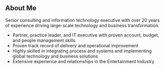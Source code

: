 ## About Me

Senior consulting and information technology executive with over 20 years of experience driving large-scale technology and business transformation.

+ Partner, practice leader, and IT executive with proven account, budget, and people management skills
+ Proven track record of delivery and operational improvement
+ Highly skilled in integrating process and systems and implementing global technology and business solutions
+ Extensive experience and relationships in the Entertainment Industry
